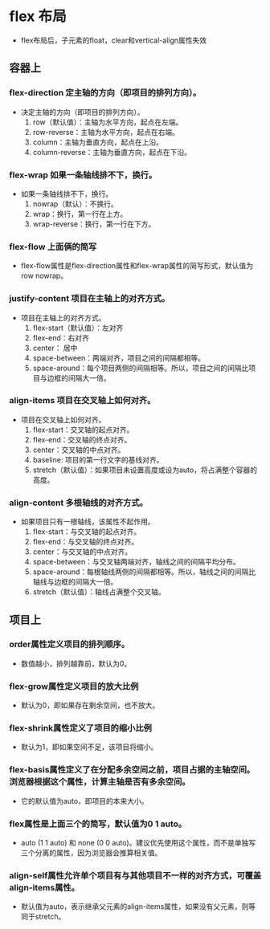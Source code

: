 # flex 布局

- flex布局后，子元素的float，clear和vertical-align属性失效


## 容器上

### flex-direction 定主轴的方向（即项目的排列方向）。

- 决定主轴的方向（即项目的排列方向）。
    1. row（默认值）：主轴为水平方向，起点在左端。
    2. row-reverse：主轴为水平方向，起点在右端。
    3. column：主轴为垂直方向，起点在上沿。
    4. column-reverse：主轴为垂直方向，起点在下沿。


### flex-wrap 如果一条轴线排不下，换行。

- 如果一条轴线排不下，换行。
    1. nowrap（默认）：不换行。
    2. wrap：换行，第一行在上方。
    3. wrap-reverse：换行，第一行在下方。


### flex-flow 上面俩的简写

- flex-flow属性是flex-direction属性和flex-wrap属性的简写形式，默认值为row nowrap。

### justify-content 项目在主轴上的对齐方式。

- 项目在主轴上的对齐方式。
    1. flex-start（默认值）：左对齐
    2. flex-end：右对齐
    3. center： 居中
    4. space-between：两端对齐，项目之间的间隔都相等。
    5. space-around：每个项目两侧的间隔相等。所以，项目之间的间隔比项目与边框的间隔大一倍。


### align-items 项目在交叉轴上如何对齐。

- 项目在交叉轴上如何对齐。
    1. flex-start：交叉轴的起点对齐。
    2. flex-end：交叉轴的终点对齐。
    3. center：交叉轴的中点对齐。
    4. baseline: 项目的第一行文字的基线对齐。
    5. stretch（默认值）：如果项目未设置高度或设为auto，将占满整个容器的高度。

### align-content 多根轴线的对齐方式。
- 如果项目只有一根轴线，该属性不起作用。
    1. flex-start：与交叉轴的起点对齐。
    2. flex-end：与交叉轴的终点对齐。
    3. center：与交叉轴的中点对齐。
    4. space-between：与交叉轴两端对齐，轴线之间的间隔平均分布。
    5. space-around：每根轴线两侧的间隔都相等。所以，轴线之间的间隔比轴线与边框的间隔大一倍。
    6. stretch（默认值）：轴线占满整个交叉轴。



## 项目上

### order属性定义项目的排列顺序。
- 数值越小，排列越靠前，默认为0。


### flex-grow属性定义项目的放大比例
- 默认为0，即如果存在剩余空间，也不放大。

### flex-shrink属性定义了项目的缩小比例
- 默认为1，即如果空间不足，该项目将缩小。

### flex-basis属性定义了在分配多余空间之前，项目占据的主轴空间。浏览器根据这个属性，计算主轴是否有多余空间。
- 它的默认值为auto，即项目的本来大小。

### flex属性是上面三个的简写，默认值为0 1 auto。
- auto (1 1 auto) 和 none (0 0 auto)。建议优先使用这个属性，而不是单独写三个分离的属性，因为浏览器会推算相关值。

### align-self属性允许单个项目有与其他项目不一样的对齐方式，可覆盖align-items属性。
- 默认值为auto，表示继承父元素的align-items属性，如果没有父元素，则等同于stretch。